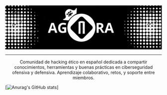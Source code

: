 ![Descripción opcional](https://raw.githubusercontent.com/agoralatam/agoralatam/refs/heads/main/assets/top_pannel.gif)

---

<p align="center">Comunidad de hacking ético en español dedicada a compartir conocimientos, herramientas y buenas prácticas en ciberseguridad ofensiva y defensiva. Aprendizaje colaborativo, retos, y soporte entre miembros.</p>

[![Anurag's GitHub stats](https://github-readme-stats.vercel.app/api?username=agoralatam)]

